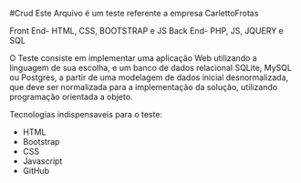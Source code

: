 #Crud
Este Arquivo é um teste referente a empresa CarlettoFrotas 

Front End- HTML, CSS, BOOTSTRAP e JS
Back End- PHP, JS, JQUERY e SQL

O Teste consiste em implementar uma aplicação Web utilizando a linguagem de sua escolha, e um banco de dados relacional SQLite, MySQL ou Postgres, a partir de uma modelagem de dados inicial desnormalizada, que deve ser normalizada para a implementação da solução, utilizando programação orientada a objeto.

Tecnologias indispensaveis para o teste:

- HTML
- Bootstrap
- CSS
- Javascript
- GitHub


